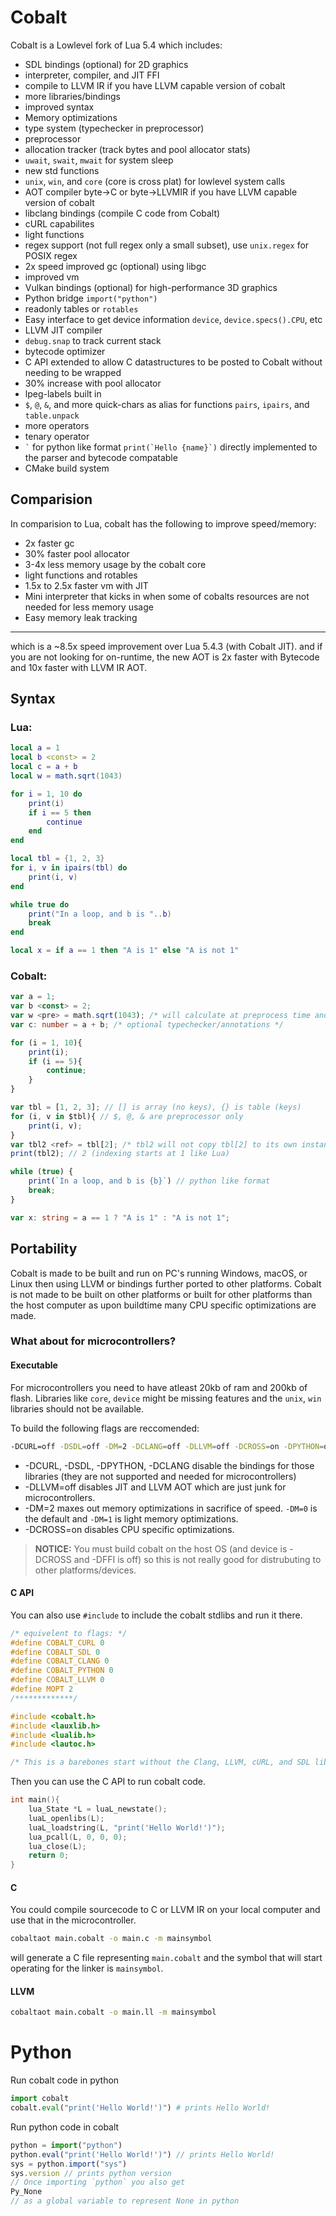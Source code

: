 # Cobalt
Cobalt is a Lowlevel fork of Lua 5.4 which includes:
- SDL bindings (optional) for 2D graphics
- interpreter, compiler, and JIT FFI
- compile to LLVM IR if you have LLVM capable version of cobalt
- more libraries/bindings
- improved syntax
- Memory optimizations
- type system (typechecker in preprocessor)
- preprocessor
- allocation tracker (track bytes and pool allocator stats)
- `uwait`, `swait`, `mwait` for system sleep
- new std functions
- `unix`, `win`, and `core` (core is cross plat) for lowlevel system calls
- AOT compiler byte->C or byte->LLVMIR if you have LLVM capable version of cobalt
- libclang bindings (compile C code from Cobalt)
- cURL capabilites
- light functions
- regex support (not full regex only a small subset), use `unix.regex` for POSIX regex
- 2x speed improved gc (optional) using libgc
- improved vm
- Vulkan bindings (optional) for high-performance 3D graphics
- Python bridge `import("python")`
- readonly tables or `rotables`
- Easy interface to get device information `device`, `device.specs().CPU`, etc
- LLVM JIT compiler
- `debug.snap` to track current stack
- bytecode optimizer
- C API extended to allow C datastructures to be posted to Cobalt without needing to be wrapped
- 30% increase with pool allocator
- lpeg-labels built in
- `$`, `@`, `&`, and more quick-chars as alias for functions `pairs`, `ipairs`, and `table.unpack`
- more operators
- tenary operator
- `` ` `` for python like format ``print(`Hello {name}`)`` directly implemented to the parser and bytecode compatable
- CMake build system
## Comparision
In comparision to Lua, cobalt has the following to improve speed/memory:
- 2x faster gc
- 30% faster pool allocator
- 3-4x less memory usage by the cobalt core
- light functions and rotables
- 1.5x to 2.5x faster vm with JIT
- Mini interpreter that kicks in when some of cobalts resources are not needed for less memory usage
- Easy memory leak tracking
***
which is a ~8.5x speed improvement over Lua 5.4.3 (with Cobalt JIT). and if you are not looking for on-runtime, the new AOT is 2x faster with Bytecode and 10x faster with LLVM IR AOT.
## Syntax
### Lua:
```lua  
local a = 1
local b <const> = 2
local c = a + b
local w = math.sqrt(1043)

for i = 1, 10 do
    print(i)
    if i == 5 then
        continue
    end
end

local tbl = {1, 2, 3}
for i, v in ipairs(tbl) do
    print(i, v)
end

while true do 
    print("In a loop, and b is "..b) 
    break 
end

local x = if a == 1 then "A is 1" else "A is not 1"
```
### Cobalt:
```ts
var a = 1;
var b <const> = 2;
var w <pre> = math.sqrt(1043); /* will calculate at preprocess time and replace w with the result instead of calculating on runtime */
var c: number = a + b; /* optional typechecker/annotations */

for (i = 1, 10){
    print(i);
    if (i == 5){
        continue;
    }
}

var tbl = [1, 2, 3]; // [] is array (no keys), {} is table (keys)
for (i, v in $tbl){ // $, @, & are preprocessor only
    print(i, v);
}
var tbl2 <ref> = tbl[2]; /* tbl2 will not copy tbl[2] to its own instance but rather be a pointer to it, supported in cobalt24+ */
print(tbl2); // 2 (indexing starts at 1 like Lua)

while (true) {
    print(`In a loop, and b is {b}`) // python like format
    break; 
}

var x: string = a == 1 ? "A is 1" : "A is not 1";
```
## Portability
Cobalt is made to be built and run on PC's running Windows, macOS, or Linux then
using LLVM or bindings further ported to other platforms. Cobalt is not made to be
built on other platforms or built for other platforms than the host computer as
upon buildtime many CPU specific optimizations are made.

### What about for microcontrollers?
#### Executable
For microcontrollers you need to have atleast 20kb of ram and 200kb of flash. Libraries like `core`, `device` might be
missing features and the `unix`, `win` libraries should not be available.

To build the following flags are reccomended:
```bash
-DCURL=off -DSDL=off -DM=2 -DCLANG=off -DLLVM=off -DCROSS=on -DPYTHON=off
```
* -DCURL, -DSDL, -DPYTHON, -DCLANG disable the bindings for those libraries (they are not supported and needed for microcontrollers)
* -DLLVM=off disables JIT and LLVM AOT which are just junk for microcontrollers.
* -DM=2 maxes out memory optimizations in sacrifice of speed. `-DM=0` is the default and `-DM=1` is light memory optimizations.
* -DCROSS=on disables CPU specific optimizations.

> **NOTICE:** You must build cobalt on the host OS (and device is -DCROSS and -DFFI is off) so this is not really good for distrubuting to other platforms/devices.
#### C API
You can also use `#include` to include the cobalt stdlibs and run it there.
```c
/* equivelent to flags: */
#define COBALT_CURL 0
#define COBALT_SDL 0
#define COBALT_CLANG 0
#define COBALT_PYTHON 0
#define COBALT_LLVM 0
#define MOPT 2
/*************/

#include <cobalt.h>
#include <lauxlib.h>
#include <lualib.h>
#include <lautoc.h>

/* This is a barebones start without the Clang, LLVM, cURL, and SDL libraries or standard libraries */
```
Then you can use the C API to run cobalt code.
```c
int main(){
    lua_State *L = luaL_newstate();
    luaL_openlibs(L);
    luaL_loadstring(L, "print('Hello World!')");
    lua_pcall(L, 0, 0, 0);
    lua_close(L);
    return 0;
}
```
#### C
You could compile sourcecode to C or LLVM IR on your local computer and use that in the microcontroller.
```bash
cobaltaot main.cobalt -o main.c -m mainsymbol
```
will generate a C file representing `main.cobalt` and the symbol that will start operating for the linker is `mainsymbol`.
#### LLVM
```bash
cobaltaot main.cobalt -o main.ll -m mainsymbol
```
# Python
Run cobalt code in python
```py
import cobalt
cobalt.eval("print('Hello World!')") # prints Hello World!
```
Run python code in cobalt
```js
python = import("python")
python.eval("print('Hello World!')") // prints Hello World!
sys = python.import("sys")
sys.version // prints python version
// Once importing `python` you also get
Py_None
// as a global variable to represent None in python
```